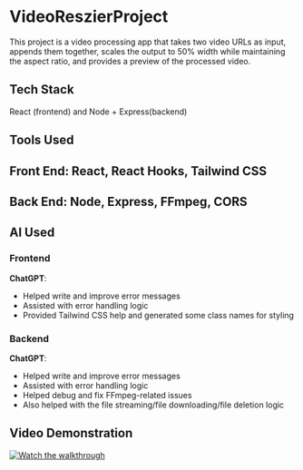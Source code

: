 # VideoReszierProject

This project is a video processing app that takes two video URLs as input, appends them together, scales the output to 50% width while maintaining the aspect ratio, and provides a preview of the processed video.

## Tech Stack
React (frontend) and Node + Express(backend)

## Tools Used
Front End:
React,
React Hooks,
Tailwind CSS
----
Back End:
Node,
Express,
FFmpeg,
CORS
---
## AI Used
### Frontend
**ChatGPT**:
- Helped write and improve error messages
- Assisted with error handling logic
- Provided Tailwind CSS help and generated some class names for styling

### Backend
**ChatGPT**:
- Helped write and improve error messages
- Assisted with error handling logic
- Helped debug and fix FFmpeg-related issues
- Also helped with the file streaming/file downloading/file deletion logic


## Video Demonstration


[![Watch the walkthrough](https://img.youtube.com/vi/_ex7dWKvZeA/0.jpg)](https://youtu.be/_ex7dWKvZeA)




